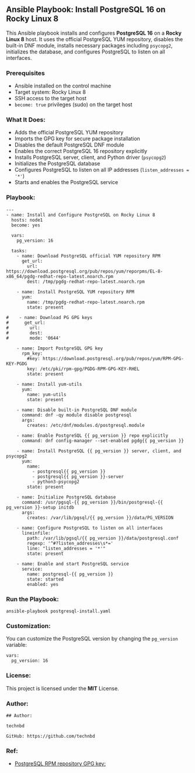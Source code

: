 ## Ansible Playbook: Install PostgreSQL 16 on Rocky Linux 8

This Ansible playbook installs and configures **PostgreSQL 16** on a **Rocky Linux 8** host. It uses the official PostgreSQL YUM repository, disables the built-in DNF module, installs necessary packages including `psycopg2`, initializes the database, and configures PostgreSQL to listen on all interfaces.


### Prerequisites

- Ansible installed on the control machine
- Target system: Rocky Linux 8
- SSH access to the target host 
- `become: true` privileges (sudo) on the target host


### What It Does:

- Adds the official PostgreSQL YUM repository
- Imports the GPG key for secure package installation
- Disables the default PostgreSQL DNF module
- Enables the correct PostgreSQL 16 repository explicitly
- Installs PostgreSQL server, client, and Python driver (`psycopg2`)
- Initializes the PostgreSQL database
- Configures PostgreSQL to listen on all IP addresses (`listen_addresses = '*'`)
- Starts and enables the PostgreSQL service


### Playbook:

```
---
- name: Install and Configure PostgreSQL on Rocky Linux 8
  hosts: node1
  become: yes

  vars:
    pg_version: 16

  tasks:
    - name: Download PostgreSQL official YUM repository RPM
      get_url:
        url: https://download.postgresql.org/pub/repos/yum/reporpms/EL-8-x86_64/pgdg-redhat-repo-latest.noarch.rpm
        dest: /tmp/pgdg-redhat-repo-latest.noarch.rpm

    - name: Install PostgreSQL YUM repository RPM
      yum:
        name: /tmp/pgdg-redhat-repo-latest.noarch.rpm
        state: present

#    - name: Download PG GPG keys
#      get_url:
#        url:
#        dest:
#        mode: '0644'

    - name: Import PostgreSQL GPG key
      rpm_key:
        #key: https://download.postgresql.org/pub/repos/yum/RPM-GPG-KEY-PGDG
        key: /etc/pki/rpm-gpg/PGDG-RPM-GPG-KEY-RHEL
        state: present

    - name: Install yum-utils
      yum:
        name: yum-utils
        state: present

    - name: Disable built-in PostgreSQL DNF module
      command: dnf -qy module disable postgresql
      args:
        creates: /etc/dnf/modules.d/postgresql.module

    - name: Enable PostgreSQL {{ pg_version }} repo explicitly
      command: dnf config-manager --set-enabled pgdg{{ pg_version }}

    - name: Install PostgreSQL {{ pg_version }} server, client, and psycopg2
      yum:
        name:
          - postgresql{{ pg_version }}
          - postgresql{{ pg_version }}-server
          - python3-psycopg2
        state: present

    - name: Initialize PostgreSQL database
      command: /usr/pgsql-{{ pg_version }}/bin/postgresql-{{ pg_version }}-setup initdb
      args:
        creates: /var/lib/pgsql/{{ pg_version }}/data/PG_VERSION

    - name: Configure PostgreSQL to listen on all interfaces
      lineinfile:
        path: /var/lib/pgsql/{{ pg_version }}/data/postgresql.conf
        regexp: '^#?listen_addresses\s*='
        line: "listen_addresses = '*'"
        state: present

    - name: Enable and start PostgreSQL service
      service:
        name: postgresql-{{ pg_version }}
        state: started
        enabled: yes

```


### Run the Playbook:

```
ansible-playbook postgresql-install.yaml
```



### Customization:
You can customize the PostgreSQL version by changing the `pg_version` variable:

```
vars:
  pg_version: 16
```


### License:
This project is licensed under the **MIT** License. 


### Author:

```
## Author: 

technbd

GitHub: https://github.com/technbd
```


### Ref:
- [PostgreSQL RPM repository GPG key: ](https://yum.postgresql.org/news/pgdg-rpm-repo-gpg-key-update/)

